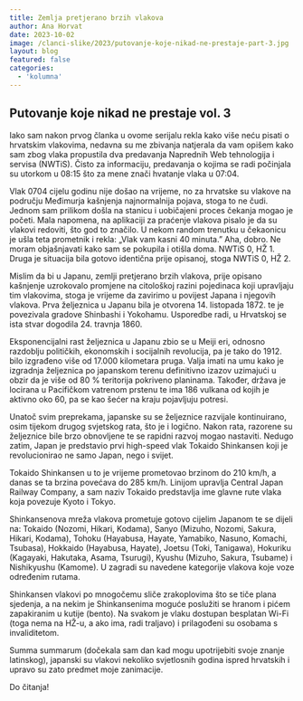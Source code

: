 ```yaml
---
title: Zemlja pretjerano brzih vlakova
author: Ana Horvat
date: 2023-10-02
image: /clanci-slike/2023/putovanje-koje-nikad-ne-prestaje-part-3.jpg
layout: blog
featured: false
categories:
  - 'kolumna'
---
```


## Putovanje koje nikad ne prestaje vol. 3

Iako sam nakon prvog članka u ovome serijalu rekla kako više neću pisati o hrvatskim vlakovima, nedavna su me zbivanja natjerala da vam opišem kako sam zbog vlaka propustila dva predavanja Naprednih Web tehnologija i servisa (NWTiS). Čisto za informaciju, predavanja o kojima se radi počinjala su utorkom u 08:15 što za mene znači hvatanje vlaka u 07:04.

Vlak 0704 cijelu godinu nije došao na vrijeme, no za hrvatske su vlakove na području Međimurja kašnjenja najnormalnija pojava, stoga to ne čudi. Jednom sam prilikom došla na stanicu i uobičajeni proces čekanja mogao je početi. Mala napomena, na aplikaciji za praćenje vlakova pisalo je da su vlakovi redoviti, što god to značilo. U nekom random trenutku u čekaonicu je ušla teta prometnik i rekla: „Vlak vam kasni 40 minuta.” Aha, dobro. Ne moram objašnjavati kako sam se pokupila i otišla doma. NWTiS 0, HŽ 1. Druga je situacija bila gotovo identična prije opisanoj, stoga NWTiS 0, HŽ 2.

Mislim da bi u Japanu, zemlji pretjerano brzih vlakova, prije opisano kašnjenje uzrokovalo promjene na citološkoj razini pojedinaca koji upravljaju tim vlakovima, stoga je vrijeme da zavirimo u povijest Japana i njegovih vlakova. Prva željeznica u Japanu bila je otvorena 14. listopada 1872. te je povezivala gradove Shinbashi i Yokohamu. Usporedbe radi, u Hrvatskoj se ista stvar dogodila 24. travnja 1860.

Eksponencijalni rast željeznica u Japanu zbio se u Meiji eri, odnosno razdoblju političkih, ekonomskih i socijalnih revolucija, pa je tako do 1912. bilo izgrađeno više od 17.000 kilometara pruga. Valja imati na umu kako je izgradnja željeznica po japanskom terenu definitivno izazov uzimajući u obzir da je više od 80 % teritorija pokriveno planinama. Također, država je locirana u Pacifičkom vatrenom prstenu te ima 186 vulkana od kojih je aktivno oko 60, pa se kao šećer na kraju pojavljuju potresi.

Unatoč svim preprekama, japanske su se željeznice razvijale kontinuirano, osim tijekom drugog svjetskog rata, što je i logično. Nakon rata, razorene su željeznice bile brzo obnovljene te se rapidni razvoj mogao nastaviti. Nedugo zatim, Japan je predstavio prvi high-speed vlak Tokaido Shinkansen koji je revolucionirao ne samo Japan, nego i svijet.

Tokaido Shinkansen u to je vrijeme prometovao brzinom do 210 km/h, a danas se ta brzina povećava do 285 km/h. Linijom upravlja Central Japan Railway Company, a sam naziv Tokaido predstavlja ime glavne rute vlaka koja povezuje Kyoto i Tokyo.

Shinkansenova mreža vlakova prometuje gotovo cijelim Japanom te se dijeli na: Tokaido (Nozomi, Hikari, Kodama), Sanyo (Mizuho, Nozomi, Sakura, Hikari, Kodama), Tohoku (Hayabusa, Hayate, Yamabiko, Nasuno, Komachi, Tsubasa), Hokkaido (Hayabusa, Hayate), Joetsu (Toki, Tanigawa), Hokuriku (Kagayaki, Hakutaka, Asama, Tsurugi), Kyushu (Mizuho, Sakura, Tsubame) i Nishikyushu (Kamome). U zagradi su navedene kategorije vlakova koje voze određenim rutama.

Shinkansen vlakovi po mnogočemu sliče zrakoplovima što se tiče plana sjedenja, a na nekim je Shinkansenima moguće poslužiti se hranom i pićem zapakiranim u kutije (bento). Na svakom je vlaku dostupan besplatan Wi-Fi (toga nema na HŽ-u, a ako ima, radi traljavo) i prilagođeni su osobama s invaliditetom.

Summa summarum (dočekala sam dan kad mogu upotrijebiti svoje znanje latinskog), japanski su vlakovi nekoliko svjetlosnih godina ispred hrvatskih i upravo su zato predmet moje zanimacije.

Do čitanja!
